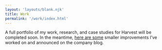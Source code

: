 ```yaml
---
layout: 'layouts/blank.njk'
title: Work
permalink: '/work/index.html'
---
```


A full portfolio of my work, research, and case studies for Harvest will be completed soon. In the meantime, [here are some](https://blog.getharvest.com/author/matt-lettini) smaller improvements I’ve worked on and announced on the company blog.
